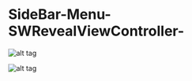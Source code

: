 # SideBar-Menu-SWRevealViewController-

![alt tag](https://cloud.githubusercontent.com/assets/19264044/15501777/f0d90ee2-21cc-11e6-8c23-e29877d52987.png)


![alt tag](https://cloud.githubusercontent.com/assets/19264044/15501778/f199bf7a-21cc-11e6-8ce3-76b0ed39431c.png)

